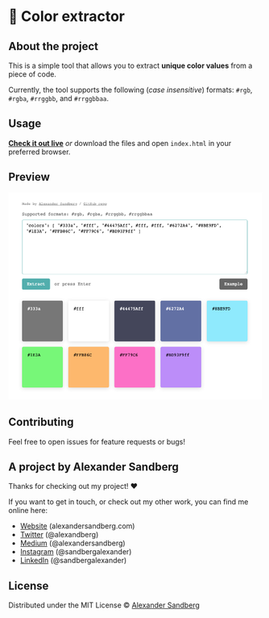 # 🎨 Color extractor

## About the project
This is a simple tool that allows you to extract **unique color values** from a piece of code.

Currently, the tool supports the following (*case insensitive*) formats: `#rgb`, `#rgba`, `#rrggbb`, and `#rrggbbaa`.

## Usage
[**Check it out live**](https://alexandersandberg.github.io/color-extractor/) *or* download the files and open `index.html` in your preferred browser.

## Preview
![](preview.png)

## Contributing
Feel free to open issues for feature requests or bugs!

## A project by Alexander Sandberg
Thanks for checking out my project! ❤️

If you want to get in touch, or check out my other work, you can find me online here:
* [Website](https://alexandersandberg.com) (alexandersandberg.com)
* [Twitter](https://twitter.com/alexandberg) (@alexandberg)
* [Medium](https://medium.com/@alexandersandberg) (@alexandersandberg)
* [Instagram](https://www.instagram.com/sandbergalexander/) (@sandbergalexander)
* [LinkedIn](https://www.linkedin.com/in/sandbergalex/) (@sandbergalexander)

## License
Distributed under the MIT License © [Alexander Sandberg](https://github.com/alexandersandberg)
